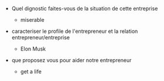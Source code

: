 - Quel dignostic faites-vous de la situation de cette entreprise
	- miserable
	
- caracteriser le profile de l'entrepreneur et la relation entrepreneur/entreprise
	- Elon Musk
- que proposez vous pour aider notre entrepreneur
	- get a life